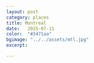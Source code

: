 ```yaml
---
layout: post
category: places
title: Montreal 
date:   2015-07-11
color:  "#3471aa"
bgimage: "../../assets/mtl.jpg"
excerpt:  

---
```





